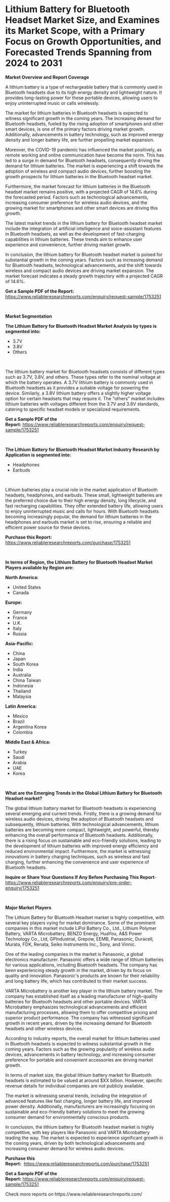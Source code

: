 <p><h1>Lithium Battery for Bluetooth Headset Market Size, and Examines its Market Scope, with a Primary Focus on Growth Opportunities, and Forecasted Trends Spanning from 2024 to 2031</h1></p><p><strong>Market Overview and Report Coverage</strong></p>
<p><p>A lithium battery is a type of rechargeable battery that is commonly used in Bluetooth headsets due to its high energy density and lightweight nature. It provides long-lasting power for these portable devices, allowing users to enjoy uninterrupted music or calls wirelessly.</p><p>The market for lithium batteries in Bluetooth headsets is expected to witness significant growth in the coming years. The increasing demand for Bluetooth headsets, fueled by the rising adoption of smartphones and other smart devices, is one of the primary factors driving market growth. Additionally, advancements in battery technology, such as improved energy density and longer battery life, are further propelling market expansion.</p><p>Moreover, the COVID-19 pandemic has influenced the market positively, as remote working and online communication have become the norm. This has led to a surge in demand for Bluetooth headsets, consequently driving the demand for lithium batteries. The market is experiencing a shift towards the adoption of wireless and compact audio devices, further boosting the growth prospects for lithium batteries in the Bluetooth headset market.</p><p>Furthermore, the market forecast for lithium batteries in the Bluetooth headset market remains positive, with a projected CAGR of 14.6% during the forecasted period. Factors such as technological advancements, increasing consumer preference for wireless audio devices, and the growing market for smartphones and other smart devices are driving this growth.</p><p>The latest market trends in the lithium battery for Bluetooth headset market include the integration of artificial intelligence and voice-assistant features in Bluetooth headsets, as well as the development of fast-charging capabilities in lithium batteries. These trends aim to enhance user experience and convenience, further driving market growth.</p><p>In conclusion, the lithium battery for Bluetooth headset market is poised for substantial growth in the coming years. Factors such as increasing demand for Bluetooth headsets, technological advancements, and the shift towards wireless and compact audio devices are driving market expansion. The market forecast indicates a steady growth trajectory with a projected CAGR of 14.6%.</p></p>
<p><strong>Get a Sample PDF of the Report:</strong> <a href="https://www.reliableresearchreports.com/enquiry/request-sample/1753251">https://www.reliableresearchreports.com/enquiry/request-sample/1753251</a></p>
<p>&nbsp;</p>
<p><strong>Market Segmentation</strong></p>
<p><strong>The Lithium Battery for Bluetooth Headset Market Analysis by types is segmented into:</strong></p>
<p><ul><li>3.7V</li><li>3.8V</li><li>Others</li></ul></p>
<p>&nbsp;</p>
<p><p>The lithium battery market for Bluetooth headsets consists of different types such as 3.7V, 3.8V, and others. These types refer to the nominal voltage at which the battery operates. A 3.7V lithium battery is commonly used in Bluetooth headsets as it provides a suitable voltage for powering the device. Similarly, a 3.8V lithium battery offers a slightly higher voltage option for certain headsets that may require it. The "others" market includes lithium batteries with voltages different from the 3.7V and 3.8V standards, catering to specific headset models or specialized requirements.</p></p>
<p><strong>Get a Sample PDF of the Report:</strong>&nbsp;<a href="https://www.reliableresearchreports.com/enquiry/request-sample/1753251">https://www.reliableresearchreports.com/enquiry/request-sample/1753251</a></p>
<p>&nbsp;</p>
<p><strong>The Lithium Battery for Bluetooth Headset Market Industry Research by Application is segmented into:</strong></p>
<p><ul><li>Headphones</li><li>Earbuds</li></ul></p>
<p>&nbsp;</p>
<p><p>Lithium batteries play a crucial role in the market application of Bluetooth headsets, headphones, and earbuds. These small, lightweight batteries are the preferred choice due to their high energy density, long lifecycle, and fast recharging capabilities. They offer extended battery life, allowing users to enjoy uninterrupted music and calls for hours. With Bluetooth headsets becoming increasingly popular, the demand for lithium batteries in the headphones and earbuds market is set to rise, ensuring a reliable and efficient power source for these devices.</p></p>
<p><strong>Purchase this Report:</strong>&nbsp; <a href="https://www.reliableresearchreports.com/purchase/1753251">https://www.reliableresearchreports.com/purchase/1753251</a></p>
<p>&nbsp;</p>
<p><strong>In terms of Region, the Lithium Battery for Bluetooth Headset Market Players available by Region are:</strong></p>
<p>
    <p> <strong> North America: </strong>
        <ul>
            <li>United States</li>
            <li>Canada</li>
        </ul>
        </p> 
    <p> <strong> Europe: </strong>
        <ul>
            <li>Germany</li>
            <li>France</li>
            <li>U.K.</li>
            <li>Italy</li>
            <li>Russia</li>
        </ul>
        </p> 
    <p> <strong> Asia-Pacific: </strong>
        <ul>
            <li>China</li>
            <li>Japan</li>
            <li>South Korea</li>
            <li>India</li>
            <li>Australia</li>
            <li>China Taiwan</li>
            <li>Indonesia</li>
            <li>Thailand</li>
            <li>Malaysia</li>
        </ul>
        </p> 
    <p> <strong> Latin America: </strong>
        <ul>
            <li>Mexico</li>
            <li>Brazil</li>
            <li>Argentina Korea</li>
            <li>Colombia</li>
        </ul>
        </p> 
    <p> <strong> Middle East & Africa: </strong>
        <ul>
            <li>Turkey</li>
            <li>Saudi</li>
            <li>Arabia</li>
            <li>UAE</li>
            <li>Korea</li>
        </ul>
    </p>
    </p>
<p>&nbsp;</p>
<p><strong>What are the Emerging Trends in the Global Lithium Battery for Bluetooth Headset market?</strong></p>
<p><p>The global lithium battery market for Bluetooth headsets is experiencing several emerging and current trends. Firstly, there is a growing demand for wireless audio devices, driving the adoption of Bluetooth headsets and subsequently, lithium batteries. With technological advancements, lithium batteries are becoming more compact, lightweight, and powerful, thereby enhancing the overall performance of Bluetooth headsets. Additionally, there is a rising focus on sustainable and eco-friendly solutions, leading to the development of lithium batteries with improved energy efficiency and reduced environmental impact. Furthermore, the market is witnessing innovations in battery charging techniques, such as wireless and fast charging, further enhancing the convenience and user experience of Bluetooth headsets.</p></p>
<p><strong>Inquire or Share Your Questions If Any Before Purchasing This Report</strong>- <a href="https://www.reliableresearchreports.com/enquiry/pre-order-enquiry/1753251">https://www.reliableresearchreports.com/enquiry/pre-order-enquiry/1753251</a></p>
<p>&nbsp;</p>
<p><strong>Major Market Players</strong></p>
<p><p>The Lithium Battery for Bluetooth Headset market is highly competitive, with several key players vying for market dominance. Some of the prominent companies in this market include LiPol Battery Co., Ltd., Lithium Polymer Battery, VARTA Microbattery, BENZO Energy, HuaYou, A&S Power Technology Co., Ltd, GPIndustrial, Grepow, EEMB, Panasonic, Duracell, Murata, FDK, Renata, Seiko Instruments Inc., Sony, and Vinnic.</p><p>One of the leading companies in the market is Panasonic, a global electronics manufacturer. Panasonic offers a wide range of lithium batteries for various applications, including Bluetooth headsets. The company has been experiencing steady growth in the market, driven by its focus on quality and innovation. Panasonic's products are known for their reliability and long battery life, which has contributed to their market success.</p><p>VARTA Microbattery is another key player in the lithium battery market. The company has established itself as a leading manufacturer of high-quality batteries for Bluetooth headsets and other portable devices. VARTA Microbattery emphasizes technological advancements and efficient manufacturing processes, allowing them to offer competitive pricing and superior product performance. The company has witnessed significant growth in recent years, driven by the increasing demand for Bluetooth headsets and other wireless devices.</p><p>According to industry reports, the overall market for lithium batteries used in Bluetooth headsets is expected to witness substantial growth in the coming years. Factors such as the growing popularity of wireless audio devices, advancements in battery technology, and increasing consumer preference for portable and convenient accessories are driving market growth.</p><p>In terms of market size, the global lithium battery market for Bluetooth headsets is estimated to be valued at around $XX billion. However, specific revenue details for individual companies are not publicly available.</p><p>The market is witnessing several trends, including the integration of advanced features like fast charging, longer battery life, and improved power density. Additionally, manufacturers are increasingly focusing on sustainable and eco-friendly battery solutions to meet the growing consumer demand for environmentally conscious products.</p><p>In conclusion, the lithium battery for Bluetooth headset market is highly competitive, with key players like Panasonic and VARTA Microbattery leading the way. The market is expected to experience significant growth in the coming years, driven by both technological advancements and increasing consumer demand for wireless audio devices.</p></p>
<p><strong>Purchase this Report:</strong>&nbsp;&nbsp;<a href="https://www.reliableresearchreports.com/purchase/1753251">https://www.reliableresearchreports.com/purchase/1753251</a></p>
<p></p>
<p><strong>Get a Sample PDF of the Report:</strong>&nbsp;<a href="https://www.reliableresearchreports.com/enquiry/request-sample/1753251">https://www.reliableresearchreports.com/enquiry/request-sample/1753251</a></p>
<p>Check more reports on https://www.reliableresearchreports.com/</p>